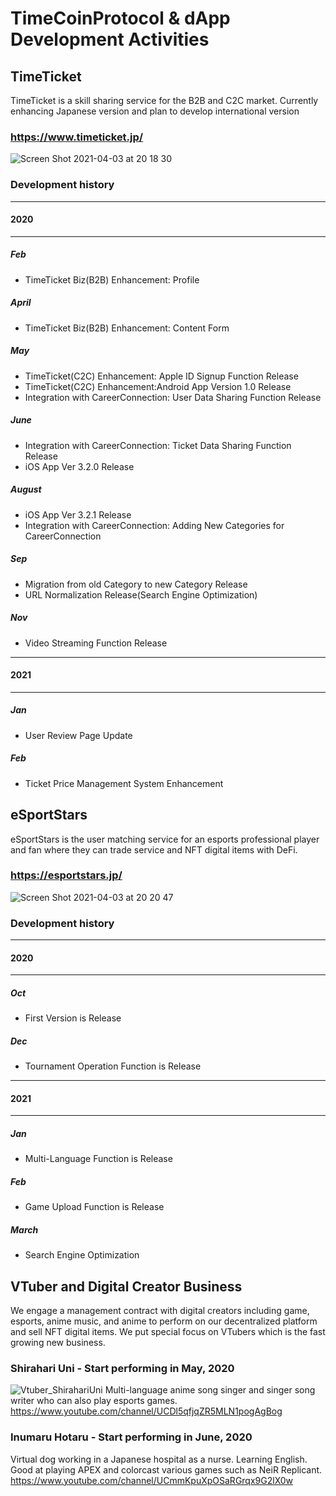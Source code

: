 # TimeCoinProtocol & dApp Development Activities





## TimeTicket
TimeTicket is a skill sharing service for the B2B and C2C market. Currently enhancing Japanese version and plan to develop international version
### https://www.timeticket.jp/
![Screen Shot 2021-04-03 at 20 18 30](https://user-images.githubusercontent.com/69519997/113476969-d9457300-94b9-11eb-9817-7a2aa9054bc1.png)
### Development history
------
#### 2020
------
##### Feb
- TimeTicket Biz(B2B) Enhancement: Profile

##### April
-  TimeTicket Biz(B2B) Enhancement: Content Form

##### May
- TimeTicket(C2C) Enhancement: Apple ID Signup Function Release
- TimeTicket(C2C) Enhancement:Android App Version 1.0 Release
- Integration with CareerConnection: User Data Sharing Function Release

##### June
- Integration with CareerConnection: Ticket Data Sharing Function Release
- iOS App Ver 3.2.0 Release

##### August
- iOS App Ver 3.2.1 Release
- Integration with CareerConnection: Adding New Categories for CareerConnection

##### Sep
- Migration from old Category to new Category Release
- URL Normalization Release(Search Engine Optimization)

##### Nov
- Video Streaming Function Release

------
#### 2021
------
##### Jan
- User Review Page Update

##### Feb
- Ticket Price Management System Enhancement

## eSportStars
eSportStars is the user matching service for an esports professional player and fan where they can trade service and NFT digital items with DeFi.
### https://esportstars.jp/
![Screen Shot 2021-04-03 at 20 20 47](https://user-images.githubusercontent.com/69519997/113477012-245f8600-94ba-11eb-9ab4-e6b41126f8f5.png)
### Development history
------
#### 2020
------
##### Oct
- First Version is Release

##### Dec
- Tournament Operation Function is Release

------
#### 2021
------
##### Jan
- Multi-Language Function is Release

##### Feb
- Game Upload Function is Release

##### March
- Search Engine Optimization

## VTuber and Digital Creator Business
We engage a management contract with digital creators including game, esports, anime music, and anime to perform on our decentralized platform and sell NFT digital items. We put special focus on VTubers which is the fast growing new business.

### Shirahari Uni - Start performing in May, 2020

![Vtuber_ShirahariUni](https://user-images.githubusercontent.com/69519997/114326486-ffc97500-9b6f-11eb-8f89-217005d93a36.png)
Multi-language anime song singer and singer song writer who can also play esports games.
https://www.youtube.com/channel/UCDl5qfjqZR5MLN1pogAgBog

### Inumaru Hotaru - Start performing in June, 2020

Virtual dog working in a Japanese hospital as a nurse. Learning English. Good at playing APEX and colorcast various games such as NeiR Replicant.
https://www.youtube.com/channel/UCmmKpuXpOSaRGrqx9G2lX0w
